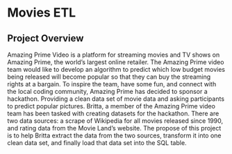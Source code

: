 # Movies ETL

## Project Overview

Amazing Prime Video is a platform for streaming movies and TV shows on Amazing Prime, the world’s largest online retailer. The Amazing Prime video team would like to develop an algorithm to predict which low budget movies being released will become popular so that they can buy the streaming rights at a bargain. To inspire the team, have some fun, and connect with the local coding community, Amazing Prime has decided to sponsor a hackathon. Providing a clean data set of movie data and asking participants to predict popular pictures. Britta, a member of the Amazing Prime video team has been tasked with creating datasets for the hackathon. There are two data sources: a scrape of Wikipedia for all movies released since 1990, and rating data from the Movie Land’s website. The propose of this project is to help Britta extract the data from the two sources, transform it into one clean data set, and finally load that data set into the SQL table.
